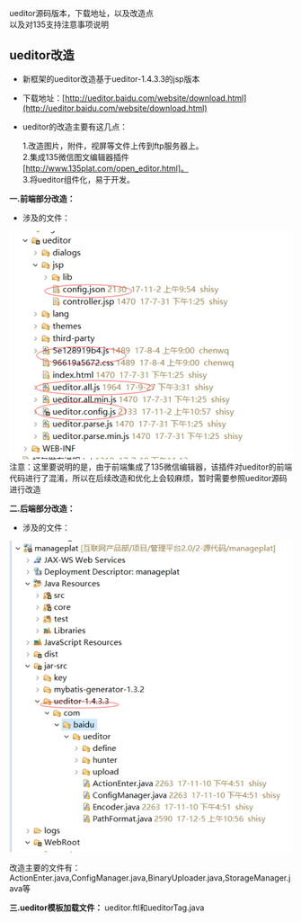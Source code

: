 ueditor源码版本，下载地址，以及改造点  
以及对135支持注意事项说明

## ueditor改造

* 新框架的ueditor改造基于ueditor-1.4.3.3的jsp版本
* 下载地址：[http://ueditor.baidu.com/website/download.html](http://ueditor.baidu.com/website/download.html)
* ueditor的改造主要有这几点：

  1.改造图片，附件，视屏等文件上传到ftp服务器上。  
    2.集成135微信图文编辑器插件[http://www.135plat.com/open_editor.html]。  
    3.将ueditor组件化，易于开发。

**一.前端部分改造：**

* 涉及的文件：

![](/assets/frontDoc_ueditor1.png)
注意：这里要说明的是，由于前端集成了135微信编辑器，该插件对ueditor的前端代码进行了混淆，所以在后续改造和优化上会较麻烦，暂时需要参照ueditor源码进行改造

**二.后端部分改造：**

* 涉及的文件：

![](/assets/frontDoc_ueditor2.png)

改造主要的文件有：ActionEnter.java,ConfigManager.java,BinaryUploader.java,StorageManager.java等

**三.ueditor模板加载文件：**
 ueditor.ftl和ueditorTag.java